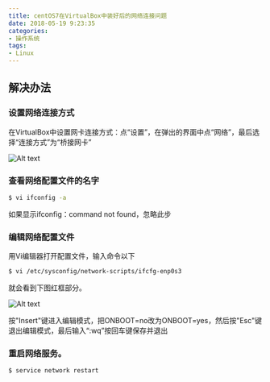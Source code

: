 ```yaml
---
title: centOS7在VirtualBox中装好后的网络连接问题
date: 2018-05-19 9:23:35
categories:
- 操作系统
tags:
- Linux
---
```


## 解决办法

### 设置网络连接方式

在VirtualBox中设置网卡连接方式：点“设置”，在弹出的界面中点“网络”，最后选择“连接方式”为“桥接网卡”

![Alt text](/images/hello-linux/setting.png)


<!--more-->


### 查看网络配置文件的名字

``` bash
$ vi ifconfig -a
```

如果显示ifconfig：command not found，忽略此步

### 编辑网络配置文件

用Vi编辑器打开配置文件，输入命令以下

``` bash
$ vi /etc/sysconfig/network-scripts/ifcfg-enp0s3
```

就会看到下图红框部分。

![Alt text](/images/hello-linux/setting1.png)

按"Insert"键进入编辑模式，把ONBOOT=no改为ONBOOT=yes，然后按"Esc"键退出编辑模式，最后输入“:wq”按回车键保存并退出

### 重启网络服务。

``` bash
$ service network restart
```

